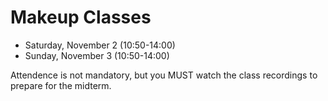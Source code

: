 Makeup Classes
==============

* Saturday, November 2 (10:50-14:00)
* Sunday, November 3 (10:50-14:00)

Attendence is not mandatory, but you MUST watch the class recordings to prepare for the midterm.
